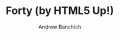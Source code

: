 ---
title: "Forty (by HTML5 Up!)"
github: https://github.com/andrewbanchich/Forty-Jekyll-Theme
demo: https://andrewbanchich.github.io/forty-jekyll-theme/
author: Andrew Banchich
ssg:
  - Jekyll
cms:
  - No Cms
---